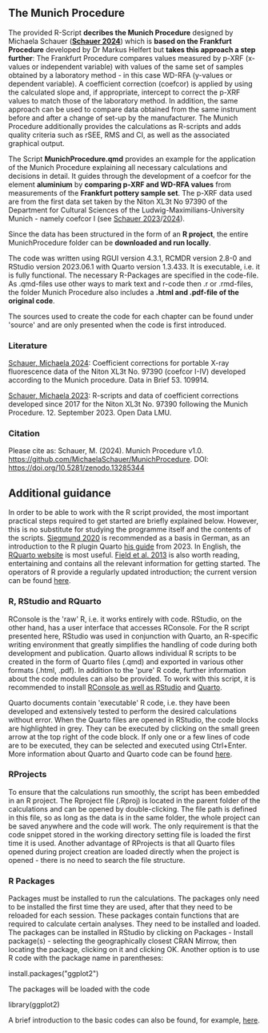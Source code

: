 ## The Munich Procedure

The provided R-Script **decribes the Munich Procedure** designed by Michaela Schauer (**[Schauer 2024](https://doi.org/10.1016/j.dib.2023.109914)**) which is **based on the Frankfurt Procedure** developed by Dr Markus Helfert but **takes this approach a step further**: The Frankfurt Procedure compares values measured by p-XRF (x-values or independent variable) with values of the same set of samples obtained by a laboratory method - in this case WD-RFA (y-values or dependent variable). A coefficient correction (coefcor) is applied by using the calculated slope and, if appropriate, intercept to correct the p-XRF values to match those of the laboratory method. In addition, the same approach can be used to compare data obtained from the same instrument before and after a change of set-up by the manufacturer. The Munich Procedure additionally provides the calculations as R-scripts and adds quality criteria such as rSEE, RMS and CI, as well as the associated graphical output.

The Script **MunichProcedure.qmd** provides an example for the application of the Munich Procedure explaining all necessary calculations and decisions in detail. It guides through the development of a coefcor for the element **aluminium** by **comparing p-XRF and WD-RFA values** from measurements of the **Frankfurt pottery sample set**. The p-XRF data used are from the first data set taken by the Niton XL3t No 97390 of the Department for Cultural Sciences of the Ludwig-Maximilians-University Munich - namely coefcor I (see [Schauer 2023](https://doi.org/10.5282/ubm/data.405)/[2024](https://doi.org/10.1016/j.dib.2023.109914)). 

Since the data has been structured in the form of an **R project**, the entire MunichProcedure folder can be **downloaded and run locally**.

The code was written using RGUI version 4.3.1, RCMDR version 2.8-0 and RStudio version 2023.06.1 with Quarto version 1.3.433. It is executable, i.e. it is fully functional. The necessary R-Packages are specified in the code-file. As .qmd-files use other ways to mark text and r-code then .r or .rmd-files, the folder Munich Procedure also includes a **.html and .pdf-file of the original code**.

The sources used to create the code for each chapter can be found under 'source' and are only presented when the code is first introduced.

### Literature

[Schauer, Michaela 2024](https://doi.org/10.1016/j.dib.2023.109914): Coefficient corrections for portable X-ray fluorescence data of the Niton XL3t No. 97390 (coefcor I-IV) developed according to the Munich procedure. Data in Brief 53. 109914. 

[Schauer, Michaela 2023](https://doi.org/10.5282/ubm/data.405): R-scripts and data of coefficient corrections developed since 2017 for the Niton XL3t No. 97390 following the Munich Procedure. 12. September 2023. Open Data LMU. 

### Citation

Please cite as: Schauer, M. (2024). Munich Procedure v1.0. https://github.com/MichaelaSchauer/MunichProcedure. DOI: https://doi.org/10.5281/zenodo.13285344

## Additional guidance

In order to be able to work with the R script provided, the most important practical steps required to get started are briefly explained below. However, this is no substitute for studying the programme itself and the contents of the scripts. [Siegmund 2020](https://www.frank-siegmund.de/veroeffentlichungen/i-monographien/lehrbucharchaeostatistik) is recommended as a basis in German, as an introduction to the R plugin Quarto [his guide](https://www.frank-siegmund.de/images/opendata/EinfuehrungQuarto.zip) from 2023. In English, the [RQuarto website](https://quarto.org/) is most useful. [Field et al. 2013](https://archive.org/details/discoveringstatisticsusingr/page/n9/mode/2up) is also worth reading, entertaining and contains all the relevant information for getting started. The operators of R provide a regularly updated introduction; the current version can be found [here](https://cran.r-project.org/doc/manuals/r-release/R-intro.pdf).  

### R, RStudio and RQuarto

RConsole is the 'raw' R, i.e. it works entirely with code. RStudio, on the other hand, has a user interface that accesses RConsole. For the R script presented here, RStudio was used in conjunction with Quarto, an R-specific writing environment that greatly simplifies the handling of code during both development and publication. Quarto allows individual R scripts to be created in the form of Quarto files (.qmd) and exported in various other formats (.html, .pdf). In addition to the 'pure' R code, further information about the code modules can also be provided. To work with this script, it is recommended to install [RConsole as well as RStudio](https://www.rstudio.com/products/rstudio/download/) and [Quarto](https://quarto.org/docs/download/).

Quarto documents contain 'executable' R code, i.e. they have been developed and extensively tested to perform the desired calculations without error. When the Quarto files are opened in RStudio, the code blocks are highlighted in grey. They can be executed by clicking on the small green arrow at the top right of the code block. If only one or a few lines of code are to be executed, they can be selected and executed using Ctrl+Enter. More information about Quarto and Quarto code can be found [here](https://quarto.org/).

### RProjects

To ensure that the calculations run smoothly, the script has been embedded in an R project. The Rproject file (.Rproj) is located in the parent folder of the calculations and can be opened by double-clicking. The file path is defined in this file, so as long as the data is in the same folder, the whole project can be saved anywhere and the code will work. The only requirement is that the code snippet stored in the working directory setting file is loaded the first time it is used. Another advantage of RProjects is that all Quarto files opened during project creation are loaded directly when the project is opened - there is no need to search the file structure. 

### R Packages
Packages must be installed to run the calculations. The packages only need to be installed the first time they are used, after that they need to be reloaded for each session. These packages contain functions that are required to calculate certain analyses. They need to be installed and loaded. The packages can be installed in RStudio by clicking on Packages - Install package(s) - selecting the geographically closest CRAN Mirrow, then locating the package, clicking on it and clicking OK. Another option is to use R code with the package name in parentheses:

install.packages("ggplot2")

The packages will be loaded with the code

library(ggplot2)

A brief introduction to the basic codes can also be found, for example, [here](https://cran.r-project.org/doc/contrib/Paradis-rdebuts_en.pdf ).
